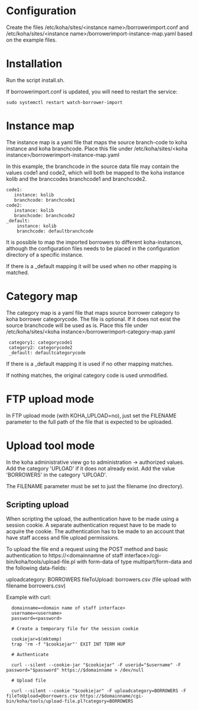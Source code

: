 Configuration
=============

Create the files /etc/koha/sites/&lt;instance name&gt;/borrowerimport.conf
and /etc/koha/sites/&lt;instance name&gt;/borrowerimport-instance-map.yaml
based on the example files.

Installation
============

Run the script install.sh.

If borrowerimport.conf is updated, you will need to restart the service:

    sudo systemctl restart watch-borrower-import

Instance map
============

The instance map is a yaml file that maps the source branch-code to
koha instance and koha branchcode. Place this file under
/etc/koha/sites/&lt;koha instance&gt;/borrowerimport-instance-map.yaml

In this example, the branchcode in the source data file may contain
the values code1 and code2, which will both be mapped to the koha
instance kolib and the branccodes branchcode1 and branchcode2.

    code1:
	   instance: kolib
       branchcode: branchcode1
    code2:
	   instance: kolib
       branchcode: branchcode2
	_default:
	    instance: kolib
		branchcode: defaultbranchcode

It is possible to map the imported borrowers to different
koha-instances, although the configuration files needs to be placed in
the configuration directory of a specific instance.

If there is a _default mapping it will be used when no other mapping
is matched.

Category map
============

The category map is a yaml file that maps source borrower category to
koha borrower categorycode.  The file is optional.  If it does not
exist the source branchcode will be used as is.  Place this file under
/etc/koha/sites/&lt;koha instance&gt;/borrowerimport-category-map.yaml

     category1: categorycode1
     category2: categorycode2
	 _default: defaultcategorycode

If there is a _default mapping it is used if no other mapping matches.

If nothing matches, the original category code is used unmodified.

FTP upload mode
===============

In FTP upload mode (with KOHA_UPLOAD=no), just set the FILENAME
parameter to the full path of the file that is expected to be
uploaded.

Upload tool mode
================

In the koha administrative view go to administration -&gt; authorized
values.  Add the category 'UPLOAD' if it does not already exist. Add
the value 'BORROWERS' in the category 'UPLOAD'.

The FILENAME parameter must be set to just the filename (no directory).

Scripting upload
----------------

When scripting the upload, the authentication have to be made using a
session cookie.  A separate authentication request have to be made to
acquire the cookie.  The authentication has to be made to an account
that have staff access and file upload permissions.

To upload the file end a request using the POST method and basic
authentication to https://<domainnamne of staff interface>/cgi-bin/koha/tools/upload-file.pl
with form-data of type multipart/form-data and the following data-fields:

uploadcategory: BORROWERS
fileToUpload: borrowers.csv (file upload with filename borrowers.csv)

Example with curl:


      domainname=<domain name of staff interface>
	  username=<username>
	  password=<password>

      # Create a temporary file for the session cookie

      cookiejar=$(mktemp)
      trap 'rm -f "$cookiejar"' EXIT INT TERM HUP

      # Authenticate

      curl --silent --cookie-jar "$cookiejar" -F userid="$username" -F password="$password" https://$domainname > /dev/null

      # Upload file

      curl --silent --cookie "$cookiejar" -F uploadcategory=BORROWERS -F fileToUpload=@borrowers.csv https://$domainname/cgi-bin/koha/tools/upload-file.pl?category=BORROWERS


